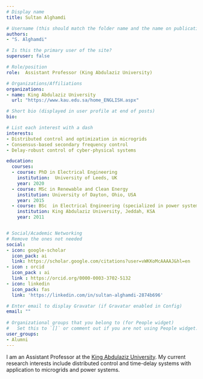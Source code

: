 ```yaml
---
# Display name
title: Sultan Alghamdi

# Username (this should match the folder name and the name on publications)
authors:
- "S. Alghamdi"

# Is this the primary user of the site?
superuser: false

# Role/position
role:  Assistant Professor (King Abdulaziz University)

# Organizations/Affiliations
organizations:
- name: King Abdulaziz University
  url: "https://www.kau.edu.sa/home_ENGLISH.aspx"

# Short bio (displayed in user profile at end of posts)
bio: 

# List each interest with a dash
interests:
- Distributed control and optimization in microgrids
- Consensus-based secondary frequency control 
- Delay-robust control of cyber-physical systems

education:
  courses:
  - course: PhD in Electrical Engineering 
    institution:  University of Leeds, UK
    year: 2020
  - course: MSc in Renewable and Clean Energy 
    institution: University of Dayton, Ohio, USA
    year: 2015
  - course: BSc  in Electrical Engineering (specialized in power system and machines)
    institution: King Abdulaziz University, Jeddah, KSA
    year: 2011


# Social/Academic Networking
# Remove the ones not needed
social:
- icon: google-scholar
  icon_pack: ai
  link: https://scholar.google.com/citations?user=vWKKoMcAAAAJ&hl=en
- icon : orcid
  icon_pack : ai
  link : https://orcid.org/0000-0003-3702-5132
- icon: linkedin
  icon_pack: fas
  link: 'https://linkedin.com/in/sultan-alghamdi-2874b696'

# Enter email to display Gravatar (if Gravatar enabled in Config)
email: ""
  
# Organizational groups that you belong to (for People widget)
#   Set this to `[]` or comment out if you are not using People widget.
user_groups:
- Alumni
---
```


I am an Assistant Professor at the [King Abdulaziz University](https://www.kau.edu.sa/home_ENGLISH.aspx). My current research interests include distributed control and time-delay systems with application to microgrids and power systems.


